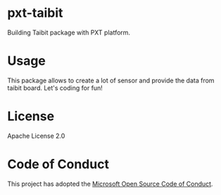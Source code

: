 # pxt-taibit
Building Taibit package with PXT platform.
# Usage
This package allows to create a lot of sensor and provide the data from taibit board. Let's coding for fun!
# License
Apache License 2.0
# Code of Conduct
This project has adopted the [Microsoft Open Source Code of Conduct](https://opensource.microsoft.com/codeofconduct/).
